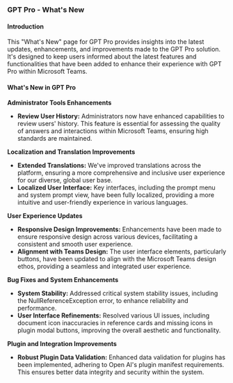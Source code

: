 ### GPT Pro - What's New

#### Introduction
This "What's New" page for GPT Pro provides insights into the latest updates, enhancements, and improvements made to the GPT Pro solution. It's designed to keep users informed about the latest features and functionalities that have been added to enhance their experience with GPT Pro within Microsoft Teams.

#### What's New in GPT Pro

**Administrator Tools Enhancements**
- **Review User History:** Administrators now have enhanced capabilities to review users' history. This feature is essential for assessing the quality of answers and interactions within Microsoft Teams, ensuring high standards are maintained.

**Localization and Translation Improvements**
- **Extended Translations:** We've improved translations across the platform, ensuring a more comprehensive and inclusive user experience for our diverse, global user base.
- **Localized User Interface:** Key interfaces, including the prompt menu and system prompt view, have been fully localized, providing a more intuitive and user-friendly experience in various languages.

**User Experience Updates**
- **Responsive Design Improvements:** Enhancements have been made to ensure responsive design across various devices, facilitating a consistent and smooth user experience.
- **Alignment with Teams Design:** The user interface elements, particularly buttons, have been updated to align with the Microsoft Teams design ethos, providing a seamless and integrated user experience.

**Bug Fixes and System Enhancements**
- **System Stability:** Addressed critical system stability issues, including the NullReferenceException error, to enhance reliability and performance.
- **User Interface Refinements:** Resolved various UI issues, including document icon inaccuracies in reference cards and missing icons in plugin modal buttons, improving the overall aesthetic and functionality.

**Plugin and Integration Improvements**
- **Robust Plugin Data Validation:** Enhanced data validation for plugins has been implemented, adhering to Open AI's plugin manifest requirements. This ensures better data integrity and security within the system.


<Intercom />
<Clarity />
<GoogleAnalytics />